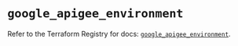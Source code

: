 # `google_apigee_environment`

Refer to the Terraform Registry for docs: [`google_apigee_environment`](https://registry.terraform.io/providers/hashicorp/google/6.16.0/docs/resources/apigee_environment).

